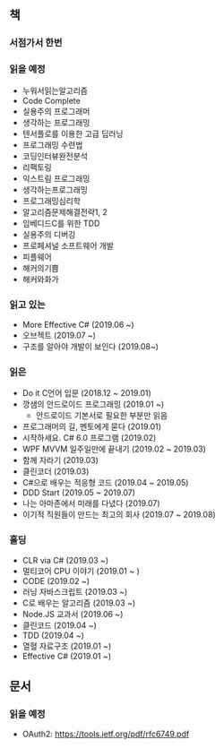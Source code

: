 ## 책
### 서점가서 한번

### 읽을 예정
- 누워서읽는알고리즘
- Code Complete
- 실용주의 프로그래머
- 생각하는 프로그래밍
- 텐서플로를 이용한 고급 딥러닝
- 프로그래밍 수련법
- 코딩인터뷰완전분석
- 리팩토링
- 익스트림 프로그래밍
- 생각하는프로그래밍
- 프로그래밍심리학
- 알고리즘문제해결전략1, 2
- 임베디드C를 위한 TDD
- 실용주의 디버깅
- 프로페셔널 소프트웨어 개발
- 피플웨어
- 해커의기쁨
- 해커와화가

### 읽고 있는
- More Effective C# (2019.06 ~)
- 오브젝트 (2019.07 ~)
- 구조를 알아야 개발이 보인다 (2019.08~)

### 읽은
- Do it C언어 입문 (2018.12 ~ 2019.01)
- 깡샘의 안드로이드 프로그래밍 (2019.01 ~)
   - 안드로이드 기본서로 필요한 부분만 읽음
- 프로그래머의 길, 멘토에게 묻다 (2019.01)
- 시작하세요. C#  6.0 프로그램 (2019.02)
- WPF MVVM 일주일만에 끝내기 (2019.02 ~ 2019.03)
- 함께 자라기 (2019.03)
- 클린코더 (2019.03)
- C#으로 배우는 적응형 코드 (2019.04 ~ 2019.05)
- DDD Start (2019.05 ~ 2019.07)
- 나는 아마존에서 미래를 다녔다 (2019.07)
- 이기적 직원들이 만드는 최고의 회사 (2019.07 ~ 2019.08)

### 홀딩
- CLR via C# (2019.03 ~)
- 멀티코어 CPU 이야기 (2019.01 ~ )
- CODE (2019.02 ~)
- 러닝 자바스크립트 (2019.03 ~)
- C로 배우는 알고리즘 (2019.03 ~)
- Node.JS 교과서 (2019.06 ~)
- 클린코드 (2019.04 ~)
- TDD (2019.04 ~)
- 열혈 자료구조 (2019.01 ~)
- Effective C# (2019.01 ~)

## 문서
### 읽을 예정
- OAuth2: https://tools.ietf.org/pdf/rfc6749.pdf 